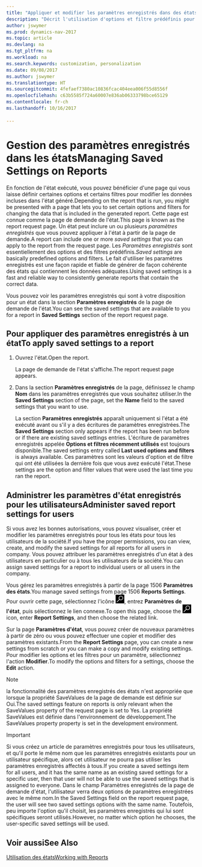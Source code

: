 ```yaml
---
title: "Appliquer et modifier les paramètres enregistrés dans des états"
description: "Décrit l'utilisation d'options et filtre prédéfinis pour personnaliser un état, et pour générer les données exactes."
author: jswymer
ms.prod: dynamics-nav-2017
ms.topic: article
ms.devlang: na
ms.tgt_pltfrm: na
ms.workload: na
ms.search.keywords: customization, personalization
ms.date: 09/08/2017
ms.author: jswymer
ms.translationtype: HT
ms.sourcegitcommit: 4fefaef7380ac10836fcac404eea006f55d8556f
ms.openlocfilehash: c63b5585f724a60007e836ab06333798bce65129
ms.contentlocale: fr-ch
ms.lasthandoff: 10/16/2017

---
```

# <a name="managing-saved-settings-on-reports"></a><span data-ttu-id="5f300-103">Gestion des paramètres enregistrés dans les états</span><span class="sxs-lookup"><span data-stu-id="5f300-103">Managing Saved Settings on Reports</span></span>
<span data-ttu-id="5f300-104">En fonction de l'état exécuté, vous pouvez bénéficier d'une page qui vous laisse définir certaines options et certains filtres pour modifier les données incluses dans l'état généré.</span><span class="sxs-lookup"><span data-stu-id="5f300-104">Depending on the report that is run, you might be presented with a page that lets you to set certain options and filters for changing the data that is included in the generated report.</span></span> <span data-ttu-id="5f300-105">Cette page est connue comme la page de demande de l'état.</span><span class="sxs-lookup"><span data-stu-id="5f300-105">This page is known as the report request page.</span></span> <span data-ttu-id="5f300-106">Un état peut inclure un ou plusieurs *paramètres enregistrés* que vous pouvez appliquer à l'état à partir de la page de demande.</span><span class="sxs-lookup"><span data-stu-id="5f300-106">A report can include one or more *saved settings* that you can apply to the report from the request page.</span></span> <span data-ttu-id="5f300-107">Les *Paramètres enregistrés* sont essentiellement des options et des filtres prédéfinis.</span><span class="sxs-lookup"><span data-stu-id="5f300-107">*Saved settings* are basically predefined options and filters.</span></span> <span data-ttu-id="5f300-108">Le fait d'utiliser les paramètres enregistrés est une façon rapide et fiable de générer de façon cohérente des états qui contiennent les données adéquates.</span><span class="sxs-lookup"><span data-stu-id="5f300-108">Using saved settings is a fast and reliable way to consistently generate reports that contain the correct data.</span></span>

<span data-ttu-id="5f300-109">Vous pouvez voir les paramètres enregistrés qui sont à votre disposition pour un état dans la section **Paramètres enregistrés** de la page de demande de l'état.</span><span class="sxs-lookup"><span data-stu-id="5f300-109">You can see the saved settings that are available to you for a report in **Saved Settings** section of the report request page.</span></span>  

## <a name="to-apply-saved-settings-to-a-report"></a><span data-ttu-id="5f300-110">Pour appliquer des paramètres enregistrés à un état</span><span class="sxs-lookup"><span data-stu-id="5f300-110">To apply saved settings to a report</span></span>
1. <span data-ttu-id="5f300-111">Ouvrez l'état.</span><span class="sxs-lookup"><span data-stu-id="5f300-111">Open the report.</span></span>

   <span data-ttu-id="5f300-112">La page de demande de l'état s'affiche.</span><span class="sxs-lookup"><span data-stu-id="5f300-112">The report request page appears.</span></span>    
2. <span data-ttu-id="5f300-113">Dans la section **Paramètres enregistrés** de la page, définissez le champ **Nom** dans les paramètres enregistrés que vous souhaitez utiliser.</span><span class="sxs-lookup"><span data-stu-id="5f300-113">In the **Saved Settings** section of the page, set the **Name** field  to the saved settings that you want to use.</span></span>

   <span data-ttu-id="5f300-114">La section **Paramètres enregistrés** apparaît uniquement si l'état a été exécuté avant ou s'il y a des écritures de paramètres enregistrées.</span><span class="sxs-lookup"><span data-stu-id="5f300-114">The **Saved Settings** section only appears if the report has been run before or if there are existing saved settings entries.</span></span> <span data-ttu-id="5f300-115">L'écriture de paramètres enregistrés appelée **Options et filtres récemment utilisés** est toujours disponible.</span><span class="sxs-lookup"><span data-stu-id="5f300-115">The saved settings entry called **Last used options and filters** is always available.</span></span> <span data-ttu-id="5f300-116">Ces paramètres sont les valeurs d'option et de filtre qui ont été utilisées la dernière fois que vous avez exécuté l'état.</span><span class="sxs-lookup"><span data-stu-id="5f300-116">These settings are the option and filter values that were used the last time you ran the report.</span></span>

## <a name="administer-saved-report-settings-for-users"></a><span data-ttu-id="5f300-117">Administrer les paramètres d'état enregistrés pour les utilisateurs</span><span class="sxs-lookup"><span data-stu-id="5f300-117">Administer saved report settings for users</span></span>
<span data-ttu-id="5f300-118">Si vous avez les bonnes autorisations, vous pouvez visualiser, créer et modifier les paramètres enregistrés pour tous les états pour tous les utilisateurs de la société.</span><span class="sxs-lookup"><span data-stu-id="5f300-118">If you have the proper permissions, you can view, create, and modify the saved settings for all reports for all users in company.</span></span> <span data-ttu-id="5f300-119">Vous pouvez attribuer les paramètres enregistrés d'un état à des utilisateurs en particulier ou à tous les utilisateurs de la société.</span><span class="sxs-lookup"><span data-stu-id="5f300-119">You can assign saved settings for a report to individual users or all users in the company.</span></span>

<span data-ttu-id="5f300-120">Vous gérez les paramètres enregistrés à partir de la page 1506 **Paramètres des états**.</span><span class="sxs-lookup"><span data-stu-id="5f300-120">You manage saved settings from page 1506 **Reports Settings**.</span></span> <span data-ttu-id="5f300-121">Pour ouvrir cette page, sélectionnez l'icône ![Page ou état pour la recherche](media/ui-search/search_small.png "Page ou état pour la recherche"), entrez **Paramètres de l'état**, puis sélectionnez le lien connexe.</span><span class="sxs-lookup"><span data-stu-id="5f300-121">To open this page, choose the ![Search for Page or Report](media/ui-search/search_small.png "Search for Page or Report icon") icon, enter **Report Settings**, and then choose the related link.</span></span>

<span data-ttu-id="5f300-122">Sur la page **Paramètres d'état**, vous pouvez créer de nouveaux paramètres à partir de zéro ou vous pouvez effectuer une copier et modifier des paramètres existants.</span><span class="sxs-lookup"><span data-stu-id="5f300-122">From the **Report Settings** page, you can create a new settings from scratch or you can make a copy and modify existing settings.</span></span> <span data-ttu-id="5f300-123">Pour modifier les options et les filtres pour un paramètre, sélectionnez l'action **Modifier**.</span><span class="sxs-lookup"><span data-stu-id="5f300-123">To modify the options and filters for a settings, choose the **Edit** action.</span></span>

> [!NOTE]
> <span data-ttu-id="5f300-124">la fonctionnalité des paramètres enregistrés des états n'est appropriée que lorsque la propriété SaveValues de la page de demande est définie sur Oui.</span><span class="sxs-lookup"><span data-stu-id="5f300-124">The saved settings feature on reports is only relevant when the SaveValues property of the request page is set to Yes.</span></span> <span data-ttu-id="5f300-125">La propriété SaveValues est définie dans l'environnement de développement.</span><span class="sxs-lookup"><span data-stu-id="5f300-125">The SaveValues property property is set in the development environment.</span></span>  

> [!Important]
> <span data-ttu-id="5f300-126">Si vous créez un article de paramètres enregistrés pour tous les utilisateurs, et qu'il porte le même nom que les paramètres enregistrés existants pour un utilisateur spécifique, alors cet utilisateur ne pourra pas utiliser les paramètres enregistrés affectés à tous.</span><span class="sxs-lookup"><span data-stu-id="5f300-126">If you create a saved settings item for all users, and it has the same name as an existing saved settings for a specific user, then that user will not be able to use the saved settings that is assigned to everyone.</span></span>  <span data-ttu-id="5f300-127">Dans le champ Paramètres enregistrés de la page de demande d'état, l'utilisateur verra deux options de paramètres enregistrées avec le même nom.</span><span class="sxs-lookup"><span data-stu-id="5f300-127">In the Saved Settings field on the report request page, the user will see two saved settings options with the same name.</span></span> <span data-ttu-id="5f300-128">Toutefois, peu importe l'option qu'il choisit, les paramètres enregistrés qui lui sont spécifiques seront utilisés.</span><span class="sxs-lookup"><span data-stu-id="5f300-128">However, no matter which option he chooses, the user-specific saved settings will be used.</span></span>

## <a name="see-also"></a><span data-ttu-id="5f300-129">Voir aussi</span><span class="sxs-lookup"><span data-stu-id="5f300-129">See Also</span></span>
[<span data-ttu-id="5f300-130">Utilisation des états</span><span class="sxs-lookup"><span data-stu-id="5f300-130">Working with Reports</span></span>](ui-work-report.md)  


